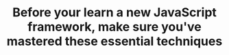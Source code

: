 ---
layout: page
category: blog
title: Before your learn a new JavaScript framework, make sure you've mastered these essential techniques
extURL: https://www.linkedin.com/pulse/before-your-learn-new-javascript-framework-make-sure-youve-ray
summary: With lower attention spans, it's easy to get distracted by shiny new frameworks like React, AngularJS and others. Before you spend your valuable time on those frameworks, make sure you understand these essential JavaScript techniques.
images:
  hero: "https://cdn.lynda.com/courses/122462_338x600_thumb.jpg"
tags:
- front end developer
- full stack developer
- javascript
- NodeJS
---